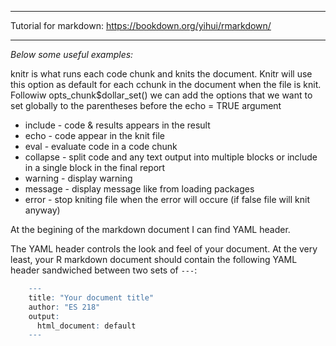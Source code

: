 

------------------------------------------------------------------------

Tutorial for markdown: <https://bookdown.org/yihui/rmarkdown/>

------------------------------------------------------------------------

*Below some useful examples:*

knitr is what runs each code chunk and knits the document. Knitr will use this option as default for each cchunk in the document when the file is knit. Followiw opts_chunk\$dollar_set() we can add the options that we want to set globally to the parentheses before the echo = TRUE argument



-   include - code & results appears in the result
-   echo - code appear in the knit file
-   eval - evaluate code in a code chunk
-   collapse - split code and any text output into multiple blocks or include in a single block in the final report
-   warning - display warning
-   message - display message like from loading packages
-   error - stop kniting file when the error will occure (if false file will knit anyway)

At the begining of the markdown document I can find YAML header.

The YAML header controls the look and feel of your document. At the very least, your R markdown document should contain the following YAML header sandwiched between two sets of `---`:


```r
    ---
    title: "Your document title"
    author: "ES 218"
    output:
      html_document: default
    ---
```
